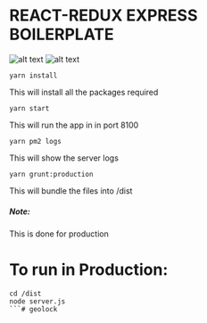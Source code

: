 # REACT-REDUX EXPRESS BOILERPLATE
![alt text](https://amandeepmittal.gallerycdn.vsassets.io/extensions/amandeepmittal/expressjs/2.0.0/1509881293872/Microsoft.VisualStudio.Services.Icons.Default)
![alt text](https://cdn-images-1.medium.com/max/1200/1*VeM-5lsAtrrJ4jXH96h5kg.png)
```
yarn install
```
This will install all the packages required
```
yarn start
```
This will run the app in in port 8100
```
yarn pm2 logs
```
This will show the server logs
```
yarn grunt:production
```
This will bundle the files into /dist
##### Note: 
This is done for production

# To run in Production:
```
cd /dist
node server.js
```# geolock
